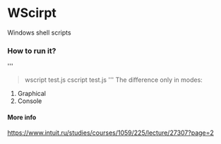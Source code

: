 # WScirpt
Windows shell scripts 
### How to run it?
'''
> wscript test.js
> cscript test.js
'''
The difference only in modes:<br>
1. Graphical<br>
2. Console<br>

#### More info
https://www.intuit.ru/studies/courses/1059/225/lecture/27307?page=2